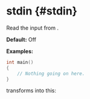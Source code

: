 # stdin {#stdin}
Read the input from <stdin>.

__Default:__ Off

__Examples:__

```.cpp
int main()
{
    // Nothing going on here.
}
```

transforms into this:

```.cpp

```
